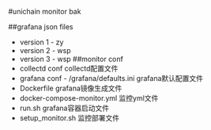 #unichain monitor bak

##grafana json files
* version 1 - zy
* version 2 - wsp
* version 3 - wsp
##monitor conf
* collectd conf collectd配置文件
* grafana conf - /grafana/defaults.ini grafana默认配置文件
* Dockerfile grafana镜像生成文件
* docker-compose-monitor.yml 监控yml文件
* run.sh grafana容器启动文件
* setup_monitor.sh 监控部署文件
